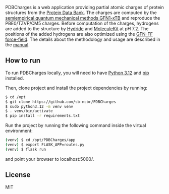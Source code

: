 PDBCharges is a web application providing partial atomic charges of protein structures from the [Protein Data Bank](https://www.ebi.ac.uk/pdbe/). The charges are computed by the [semiempirical quantum mechanical methods GFN1-xTB](https://pubs.acs.org/doi/10.1021/acs.jctc.7b00118) and reproduce the PBE0/TZVP/CM5 charges. Before computation of the charges, hydrogens are added to the structure by [Hydride](https://almob.biomedcentral.com/articles/10.1186/s13015-022-00215-x) and [MoleculeKit](https://pubs.acs.org/doi/abs/10.1021/acs.jctc.6b00049) at pH 7.2. The positions of the added hydrogens are also optimized using the [GFN-FF force-field](https://onlinelibrary.wiley.com/doi/full/10.1002/anie.202004239). The details about the methodology and usage are described in the [manual](https://github.com/sb-ncbr/PDBCharges_website/wiki). 

## How to run

To run PDBCharges locally, you will need to have [Python 3.12](https://www.python.org/downloads/) and [pip](https://pip.pypa.io/en/stable/installing/) installed.

Then, clone project and install the project dependencies by running:

```bash
$ cd /opt
$ git clone https://github.com/sb-ncbr/PDBCharges
$ sudo python3.12 -m venv venv
$ . venv/bin/activate
$ pip install -r requirements.txt
```
Run the project by running the following command inside the virtual environment:

```bash
(venv) $ cd /opt/PDBCharges/app
(venv) $ export FLASK_APP=routes.py
(venv) $ flask run
```
and point your browser to localhost:5000/.

## License
MIT
